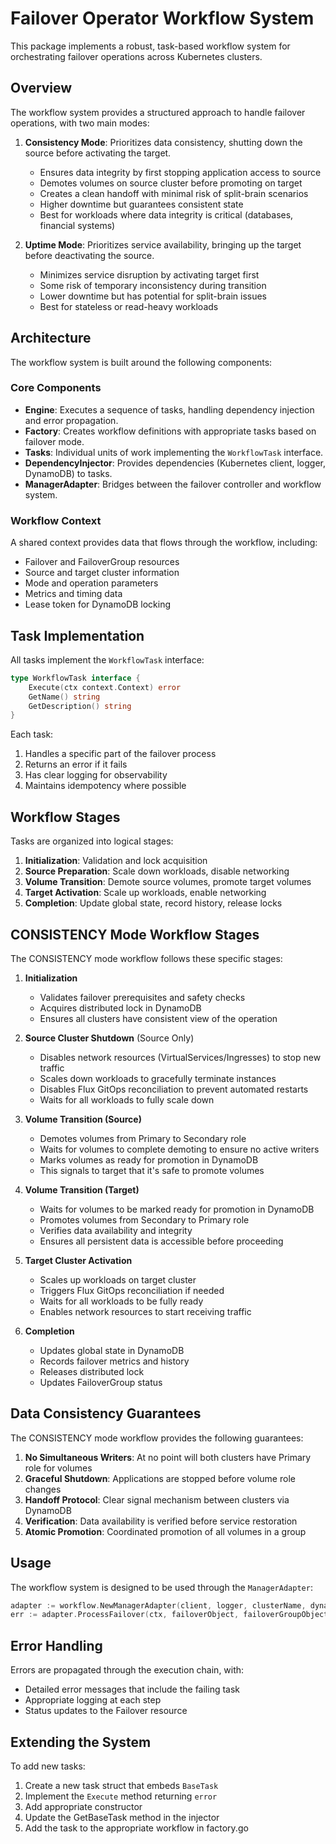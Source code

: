 # Failover Operator Workflow System

This package implements a robust, task-based workflow system for orchestrating failover operations across Kubernetes clusters.

## Overview

The workflow system provides a structured approach to handle failover operations, with two main modes:

1. **Consistency Mode**: Prioritizes data consistency, shutting down the source before activating the target.
   - Ensures data integrity by first stopping application access to source 
   - Demotes volumes on source cluster before promoting on target
   - Creates a clean handoff with minimal risk of split-brain scenarios
   - Higher downtime but guarantees consistent state
   - Best for workloads where data integrity is critical (databases, financial systems)

2. **Uptime Mode**: Prioritizes service availability, bringing up the target before deactivating the source.
   - Minimizes service disruption by activating target first
   - Some risk of temporary inconsistency during transition
   - Lower downtime but has potential for split-brain issues
   - Best for stateless or read-heavy workloads

## Architecture

The workflow system is built around the following components:

### Core Components

- **Engine**: Executes a sequence of tasks, handling dependency injection and error propagation.
- **Factory**: Creates workflow definitions with appropriate tasks based on failover mode.
- **Tasks**: Individual units of work implementing the `WorkflowTask` interface.
- **DependencyInjector**: Provides dependencies (Kubernetes client, logger, DynamoDB) to tasks.
- **ManagerAdapter**: Bridges between the failover controller and workflow system.

### Workflow Context

A shared context provides data that flows through the workflow, including:

- Failover and FailoverGroup resources
- Source and target cluster information
- Mode and operation parameters
- Metrics and timing data
- Lease token for DynamoDB locking

## Task Implementation

All tasks implement the `WorkflowTask` interface:

```go
type WorkflowTask interface {
    Execute(ctx context.Context) error
    GetName() string
    GetDescription() string
}
```

Each task:
1. Handles a specific part of the failover process
2. Returns an error if it fails
3. Has clear logging for observability
4. Maintains idempotency where possible

## Workflow Stages

Tasks are organized into logical stages:

1. **Initialization**: Validation and lock acquisition
2. **Source Preparation**: Scale down workloads, disable networking
3. **Volume Transition**: Demote source volumes, promote target volumes
4. **Target Activation**: Scale up workloads, enable networking
5. **Completion**: Update global state, record history, release locks

## CONSISTENCY Mode Workflow Stages

The CONSISTENCY mode workflow follows these specific stages:

1. **Initialization**
   - Validates failover prerequisites and safety checks
   - Acquires distributed lock in DynamoDB
   - Ensures all clusters have consistent view of the operation

2. **Source Cluster Shutdown** (Source Only)
   - Disables network resources (VirtualServices/Ingresses) to stop new traffic
   - Scales down workloads to gracefully terminate instances
   - Disables Flux GitOps reconciliation to prevent automated restarts
   - Waits for all workloads to fully scale down

3. **Volume Transition (Source)**
   - Demotes volumes from Primary to Secondary role
   - Waits for volumes to complete demoting to ensure no active writers
   - Marks volumes as ready for promotion in DynamoDB
   - This signals to target that it's safe to promote volumes

4. **Volume Transition (Target)**
   - Waits for volumes to be marked ready for promotion in DynamoDB
   - Promotes volumes from Secondary to Primary role
   - Verifies data availability and integrity
   - Ensures all persistent data is accessible before proceeding

5. **Target Cluster Activation**
   - Scales up workloads on target cluster
   - Triggers Flux GitOps reconciliation if needed
   - Waits for all workloads to be fully ready
   - Enables network resources to start receiving traffic

6. **Completion**
   - Updates global state in DynamoDB
   - Records failover metrics and history
   - Releases distributed lock
   - Updates FailoverGroup status

## Data Consistency Guarantees

The CONSISTENCY mode workflow provides the following guarantees:

1. **No Simultaneous Writers**: At no point will both clusters have Primary role for volumes
2. **Graceful Shutdown**: Applications are stopped before volume role changes
3. **Handoff Protocol**: Clear signal mechanism between clusters via DynamoDB
4. **Verification**: Data availability is verified before service restoration
5. **Atomic Promotion**: Coordinated promotion of all volumes in a group

## Usage

The workflow system is designed to be used through the `ManagerAdapter`:

```go
adapter := workflow.NewManagerAdapter(client, logger, clusterName, dynamoDBService)
err := adapter.ProcessFailover(ctx, failoverObject, failoverGroupObject)
```

## Error Handling

Errors are propagated through the execution chain, with:
- Detailed error messages that include the failing task
- Appropriate logging at each step
- Status updates to the Failover resource

## Extending the System

To add new tasks:
1. Create a new task struct that embeds `BaseTask`
2. Implement the `Execute` method returning `error`
3. Add appropriate constructor
4. Update the GetBaseTask method in the injector
5. Add the task to the appropriate workflow in factory.go 